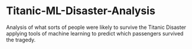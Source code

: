# Titanic-ML-Disaster-Analysis
Analysis of what sorts of people were likely to survive the Titanic Disaster applying tools of machine learning to predict which passengers survived the tragedy.
